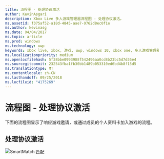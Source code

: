 ```yaml
---
title: 流程图 - 处理协议激活
author: KevinAsgari
description: Xbox Live 多人游戏管理器流程图 - 处理协议激活。
ms.assetid: f375af52-a18d-4845-aae7-0762d8ec0f1e
ms.author: kevinasg
ms.date: 04/04/2017
ms.topic: article
ms.prod: windows
ms.technology: uwp
keywords: xbox live, xbox, 游戏, uwp, windows 10, xbox one, 多人游戏管理器, 流程图
ms.localizationpriority: medium
ms.openlocfilehash: 5f38bbe0993988f542496aa0cd8b23bc5d7d36e4
ms.sourcegitcommit: 232543fba1fb30bb1489b053310ed6bd4b8f15d5
ms.translationtype: MT
ms.contentlocale: zh-CN
ms.lasthandoff: 09/25/2018
ms.locfileid: "4175269"
---
```

# <a name="flowchart---handle-protocol-activation"></a>流程图 - 处理协议激活

下面的流程图显示了响应游戏邀请，或通过成员的个人资料卡加入游戏的流程。

## <a name="handle-protocol-activation"></a>处理协议激活

![SmartMatch 匹配](../../../images/multiplayer/mpm-on-activation.png)

